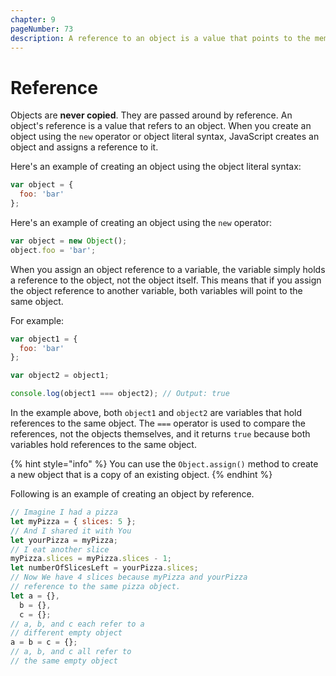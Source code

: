 ```yaml
---
chapter: 9
pageNumber: 73
description: A reference to an object is a value that points to the memory location where the object is stored. When an object is created, a memory space is allocated to store its properties and values. When we assign this object to a variable, that variable holds a reference to the memory location where the object is stored.
---
```

# Reference

Objects are **never copied**. They are passed around by reference. An object's reference is a value that refers to an object. When you create an object using the `new` operator or object literal syntax, JavaScript creates an object and assigns a reference to it.

Here's an example of creating an object using the object literal syntax:

```javascript
var object = {
  foo: 'bar'
};
```

Here's an example of creating an object using the `new` operator:

```javascript
var object = new Object();
object.foo = 'bar';
```

When you assign an object reference to a variable, the variable simply holds a reference to the object, not the object itself. This means that if you assign the object reference to another variable, both variables will point to the same object.

For example:

```javascript
var object1 = {
  foo: 'bar'
};

var object2 = object1;

console.log(object1 === object2); // Output: true
```

In the example above, both `object1` and `object2` are variables that hold references to the same object. The `===` operator is used to compare the references, not the objects themselves, and it returns `true` because both variables hold references to the same object.

{% hint style="info" %}
You can use the `Object.assign()` method to create a new object that is a copy of an existing object.&#x20;
{% endhint %}

Following is an example of creating an object by reference.

```javascript
// Imagine I had a pizza
let myPizza = { slices: 5 };
// And I shared it with You
let yourPizza = myPizza;
// I eat another slice
myPizza.slices = myPizza.slices - 1;
let numberOfSlicesLeft = yourPizza.slices;
// Now We have 4 slices because myPizza and yourPizza
// reference to the same pizza object.
let a = {},
  b = {},
  c = {};
// a, b, and c each refer to a
// different empty object
a = b = c = {};
// a, b, and c all refer to
// the same empty object
```
